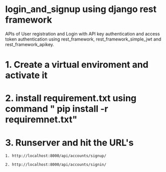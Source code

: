# login_and_signup using django rest framework

APIs of User registration and Login with API key authentication and access token authentication 
using rest_framework, rest_framework_simple_jwt and rest_framework_apikey.

# 1. Create a virtual enviroment and activate it 

# 2. install requirement.txt using command " pip install -r requiremnet.txt"

# 3. Runserver and hit the URL's

    1. http://localhost:8000/api/accounts/signup/ 

    2. http://localhost:8000/api/accounts/signin/ 

